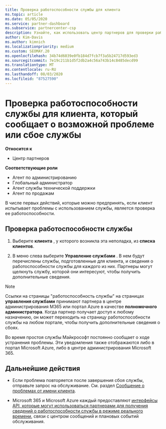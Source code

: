 ```yaml
---
title: Проверка работоспособности службы для клиента
ms.topic: article
ms.date: 05/05/2020
ms.service: partner-dashboard
ms.subservice: partnercenter-csp
description: Узнайте, как использовать центр партнеров для проверки работоспособности службы для клиента при возникновении проблем со службой.
author: Kim-Davis
ms.author: kimnich
ms.localizationpriority: medium
ms.custom: SEOMAY.20
ms.openlocfilehash: 34b74d6039e0fb184d7fcb7f3a5b24717d593ed3
ms.sourcegitcommit: 7e19c211b1d5f2db2a4c56a743b14c8485decd99
ms.translationtype: MT
ms.contentlocale: ru-RU
ms.lasthandoff: 08/03/2020
ms.locfileid: "87527590"
---
```

# <a name="check-service-health-for-a-customer-reporting-a-potential-service-problem-or-outage"></a>Проверка работоспособности службы для клиента, который сообщает о возможной проблеме или сбое службы

**Относится к**

- Центр партнеров

**Соответствующие роли**

- Агент по администрированию
- Глобальный администратор
- Агент службы технической поддержки
- Агент по продажам

В числе первых действий, которые можно предпринять, если клиент испытывает проблемы с использованием службы, является проверка ее работоспособности. 

## <a name="check-service-health"></a>Проверка работоспособности службы

1. Выберите **клиента** , у которого возникла эта неполадка, из **списка клиентов**.

2. В меню слева выберите **Управление службами** . В нем будут перечислены службы, подготовленные для клиента, и сведения о работоспособности службы для каждого из них. Партнеры могут щелкнуть службу, которой они интересуют, чтобы получить дополнительные сведения. 

>[!NOTE] 
> Ссылки на страницы "работоспособность службы" на страницах **управления службами** принимают партнера в центре администрирования M365 или портал Azure в качестве **полномочного администратора**. Когда партнер получает доступ к любому назначению, он может переходить на страницу работоспособности службы на любом портале, чтобы получить дополнительные сведения о сбоях.
 
Во время простоя службы Майкрософт постоянно сообщает о ходе устранения проблемы. Эти уведомления также отображаются либо в портал Microsoft Azure, либо в центре администрирования Microsoft 365.

## <a name="next-steps"></a>Дальнейшие действия 

- Если проблема повторяется после завершения сбоя службы, отправьте запрос на обслуживание. См. раздел [Сообщение о проблемах от имени клиента](report-problems-on-behalf-of-a-customer.md).

- Microsoft 365 и Microsoft Azure каждый предоставляют [интерфейсы API, которые могут использоваться партнерами для получения сведений о работоспособности службы в режиме реального времени](get-automated-service-notifications-with-our-apis.md), связи с центром сообщений и плановых событий обслуживания.

 

